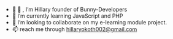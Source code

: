 - 👋 👋 , I’m Hillary founder of Bunny-Developers
- 🌱 I’m currently learning JavaScript and PHP
- 💞️ I’m looking to collaborate on my e-learning module project. 
- 📫  reach me through  hillaryokoth002@gmail.com

<!---
Bunny-Developers/Bunny-Developers is a ✨ special ✨ repository because its `README.md` (this file) appears on your GitHub profile.
You can click the Preview link to take a look at your changes.
--->
